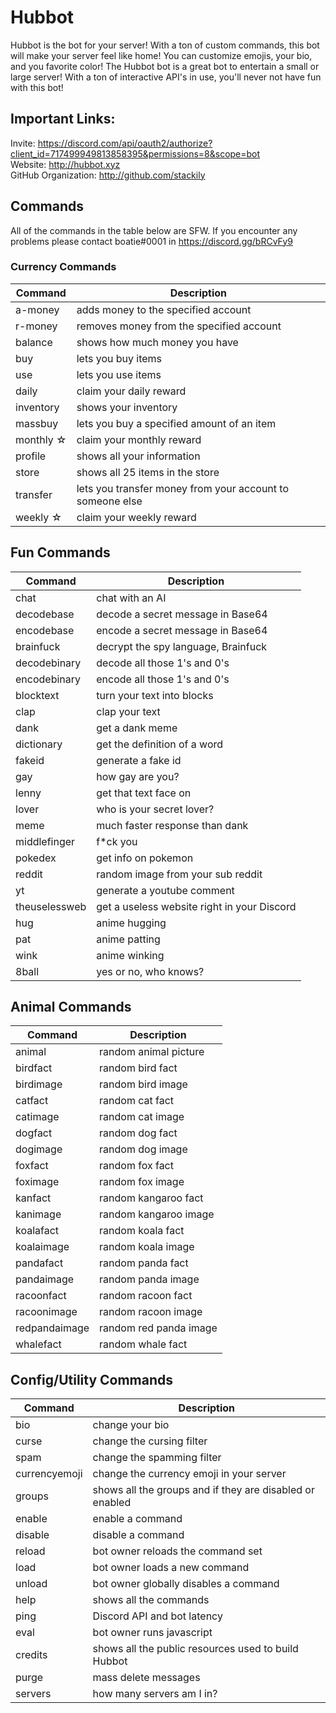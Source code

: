 # Hubbot
Hubbot is the bot for your server! With a ton of custom commands, this bot will make your server feel like home! You can customize emojis, your bio, and you favorite color! The Hubbot bot is a great bot to entertain a small or large server! With a ton of interactive API's in use, you'll never not have fun with this bot!
## Important Links:
Invite: https://discord.com/api/oauth2/authorize?client_id=717499949813858395&permissions=8&scope=bot <br>
Website: http://hubbot.xyz <br>
GitHub Organization: http://github.com/stackily

## Commands
All of the commands in the table below are SFW. If you encounter any problems please contact boatie#0001 in https://discord.gg/bRCvFy9
<!--<img src="https://hubbot.xyz/v1/assets/img/AFT2dQU.png" alt="List of commands"></img>-->
### Currency Commands
|Command|Description|
|--- |--- |
|a-money|adds money to the specified account|
|r-money|removes money from the specified account|
|balance|shows how much money you have|
|buy|lets you buy items|
|use|lets you use items|
|daily|claim your daily reward|
|inventory|shows your inventory|
|massbuy|lets you buy a specified amount of an item|
|monthly ☆|claim your monthly reward|
|profile|shows all your information|
|store|shows all 25 items in the store|
|transfer|lets you transfer money from your account to someone else|
|weekly ☆|claim your weekly reward|

## Fun Commands
|Command|Description|
|--- |--- |
|chat|chat with an AI|
|decodebase|decode a secret message in Base64|
|encodebase|encode a secret message in Base64|
|brainfuck|decrypt the spy language, Brainfuck|
|decodebinary|decode all those 1's and 0's|
|encodebinary|encode all those 1's and 0's|
|blocktext|turn your text into blocks|
|clap|clap your text|
|dank|get a dank meme|
|dictionary|get the definition of a word|
|fakeid|generate a fake id|
|gay|how gay are you?|
|lenny|get that text face on|
|lover|who is your secret lover?|
|meme|much faster response than dank|
|middlefinger|f*ck you|
|pokedex|get info on pokemon|
|reddit|random image from your sub reddit|
|yt|generate a youtube comment|
|theuselessweb|get a useless website right in your Discord|
|hug|anime hugging|
|pat|anime patting|
|wink|anime winking|
|8ball|yes or no, who knows?|

## Animal Commands
|Command|Description|
|--- |--- |
|animal|random animal picture|
|birdfact|random bird fact|
|birdimage|random bird image|
|catfact|random cat fact|
|catimage|random cat image|
|dogfact|random dog fact|
|dogimage|random dog image|
|foxfact|random fox fact|
|foximage|random fox image|
|kanfact|random kangaroo fact|
|kanimage|random kangaroo image|
|koalafact|random koala fact|
|koalaimage|random koala image|
|pandafact|random panda fact|
|pandaimage|random panda image|
|racoonfact|random racoon fact|
|racoonimage|random racoon image|
|redpandaimage|random red panda image|
|whalefact|random whale fact|

## Config/Utility Commands
|Command|Description|
|--- |--- |
|bio|change your bio|
|curse|change the cursing filter|
|spam|change the spamming filter|
|currencyemoji|change the currency emoji in your server|
|groups|shows all the groups and if they are disabled or enabled|
|enable|enable a command|
|disable|disable a command|
|reload|bot owner reloads the command set|
|load|bot owner loads a new command|
|unload|bot owner globally disables a command|
|help|shows all the commands|
|ping|Discord API and bot latency|
|eval|bot owner runs javascript|
|credits|shows all the public resources used to build Hubbot|
|purge|mass delete messages|
|servers|how many servers am I in?|

<!--## Video Preview/Tutorial
<iframe width="100%" height="10px" src="https://www.youtube.com/embed/4_KzEeAj2pU" frameborder="0" allow="accelerometer; autoplay; encrypted-media; gyroscope; picture-in-picture" allowfullscreen></iframe>-->
